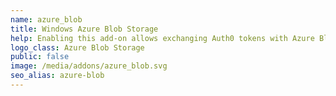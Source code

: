 ```yaml
---
name: azure_blob
title: Windows Azure Blob Storage
help: Enabling this add-on allows exchanging Auth0 tokens with Azure Blob Storage Shared Access Signature tokens that can be used to call their APIs.
logo_class: Azure Blob Storage
public: false
image: /media/addons/azure_blob.svg
seo_alias: azure-blob
---
```

